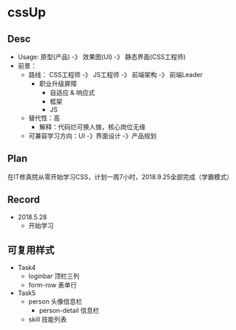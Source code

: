 # cssUp

## Desc

- Usage: 原型(产品) -》 效果图(UI) -》 静态界面(CSS工程师)
- 前景：
  - 路线： CSS工程师 -》 JS工程师 -》 前端架构 -》 前端Leader
    - 职业升级屏障
      - 自适应 & 响应式
      - 框架
      - JS
  - 替代性：高
    - 解释：代码烂可换人做，核心岗位无缘
  - 可兼容学习方向：UI -》界面设计 -》产品规划

## Plan

在IT修真院从零开始学习CSS，计划一周7小时，2018.9.25全部完成（学霸模式）

## Record

- 2018.5.28
    - 开始学习

## 可复用样式

- Task4
  - loginbar 顶栏三列
  - form-row 表单行
- Task5
  - person 头像信息栏
    - person-detail 信息栏
  - skill 技能列表